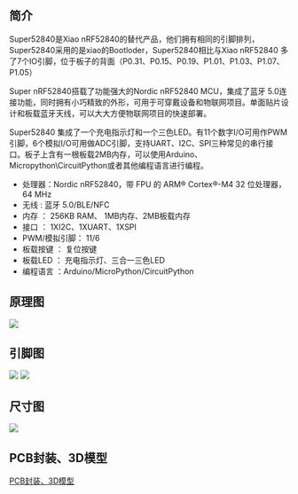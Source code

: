 
## 简介

Super52840是Xiao nRF52840的替代产品，他们拥有相同的引脚排列，Super52840采用的是xiao的Bootloder，Super52840相比与Xiao nRF52840 多了7个IO引脚，位于板子的背面（P0.31、P0.15、P0.19、P1.01、P1.03、P1.07、P1.05）


Super nRF52840搭载了功能强大的Nordic nRF52840 MCU，集成了蓝牙 5.0连接功能，同时拥有小巧精致的外形，可用于可穿戴设备和物联网项目。单面贴片设计和板载蓝牙天线，可以大大方便物联网项目的快速部署。

Super52840 集成了一个充电指示灯和一个三色LED。有11个数字I/O可用作PWM引脚，6个模拟I/O可用做ADC引脚，支持UART、I2C、SPI三种常见的串行接口。板子上含有一根板载2MB内存，可以使用Arduino、Micropython\CircuitPython或者其他编程语言进行编程。

- 处理器：Nordic nRF52840，带 FPU 的 ARM® Cortex®-M4 32 位处理器，64 MHz
- 无线  : 蓝牙 5.0/BLE/NFC
- 内存  ： 256KB RAM、 1MB内存、2MB板载内存
- 接口  ： 1XI2C、1XUART、1XSPI
- PWM/模拟引脚： 11/6
- 板载按键 ： 复位按键
- 板载LED ： 充电指示灯、三合一三色LED
- 编程语言 ：Arduino/MicroPython/CircuitPython

## 原理图

<img src="https://github.com/WMnologo/Super52840/blob/main/img/3.png"  />

## 引脚图

<img src="https://github.com/WMnologo/Super52840/blob/main/img/1.png"  />

<img src="https://github.com/WMnologo/Super52840/blob/main/img/2.png"  />

## 尺寸图

<img src="https://github.com/WMnologo/Super52840/blob/main/img/4.png"  />

## PCB封装、3D模型


[PCB封装、3D模型](https://github.com/WMnologo/Super52840/tree/main/hardware "")



